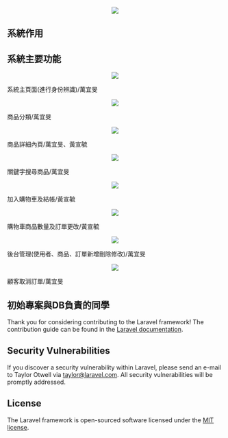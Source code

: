 <p align="center"><img src="https://i.imgur.com/3sa8Llu.png"></p>

## 系統作用


## 系統主要功能
<p align="center"><img src="https://i.imgur.com/HIJQ57G.png"></p>
系統主頁面(進行身份辨識)/萬宜旻
<p align="center"><img src="https://i.imgur.com/hcRtMT4.png"></p>
商品分類/萬宜旻
<p align="center"><img src="https://i.imgur.com/dBt5BZz.png"></p>
商品詳細內頁/萬宜旻、黃宣毓
<p align="center"><img src="https://i.imgur.com/rAIMqqA.png"></p>
關鍵字搜尋商品/萬宜旻
<p align="center"><img src="https://i.imgur.com/3jdQuHT.png"></p>
加入購物車及結帳/黃宣毓
<p align="center"><img src="https://i.imgur.com/bzX8y1k.png"></p>
購物車商品數量及訂單更改/黃宣毓
<p align="center"><img src="https://i.imgur.com/WrfLGts.png"></p>
後台管理(使用者、商品、訂單新增刪除修改)/萬宜旻
<p align="center"><img src="https://i.imgur.com/n4MDwvp.png"></p>
顧客取消訂單/萬宜旻


## 初始專案與DB負責的同學

Thank you for considering contributing to the Laravel framework! The contribution guide can be found in the [Laravel documentation](https://laravel.com/docs/contributions).

## Security Vulnerabilities

If you discover a security vulnerability within Laravel, please send an e-mail to Taylor Otwell via [taylor@laravel.com](mailto:taylor@laravel.com). All security vulnerabilities will be promptly addressed.

## License

The Laravel framework is open-sourced software licensed under the [MIT license](https://opensource.org/licenses/MIT).
